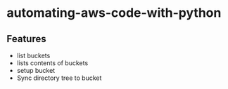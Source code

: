 # automating-aws-code-with-python

## Features

- list buckets
- lists contents of buckets
- setup bucket
- Sync directory tree to bucket
